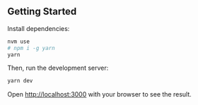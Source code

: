 ## Getting Started

Install dependencies:

```bash
nvm use
# npm i -g yarn
yarn
```

Then, run the development server:

```bash
yarn dev
```

Open [http://localhost:3000](http://localhost:3000) with your browser to see the result.
